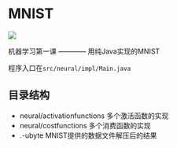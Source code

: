# MNIST

![](https://img.shields.io/badge/Java-17-informational)

机器学习第一课 ———— 用纯Java实现的MNIST

程序入口在`src/neural/impl/Main.java`

## 目录结构

- neural/activationfunctions 多个激活函数的实现
- neural/costfunctions 多个消费函数的实现
- *.*-ubyte MNIST提供的数据文件解压后的结果
